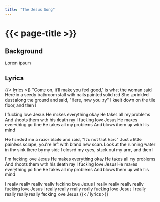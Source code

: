 ```yaml
---
title: "The Jesus Song"
---
```

# {{< page-title >}}

## Background
Lorem Ipsum

## Lyrics
{{< lyrics >}}
"Come on, it'll make you feel good," is what the woman said
Here in a seedy bathroom stall with nails painted solid red
She sprinkled dust along the ground and said, "Here, now you try"
I knelt down on the tile floor, and then I

I fucking love Jesus
He makes everything okay
He takes all my problems
And shoots them with his death ray
I fucking love Jesus
He makes everything go fine
He takes all my problems
And blows them up with his mind

He handed me a razor blade and said, "It's not that hard"
Just a little painless scrape, you're left with brand new scars
Look at the running water in the sink there by my side
I closed my eyes, stuck out my arm, and then I

I'm fucking love Jesus
He makes everything okay
He takes all my problems
And shoots them with his death ray
I fucking love Jesus
He makes everything go fine
He takes all my problems
And blows them up with his mind

I really really really really fucking love Jesus
I really really really really fucking love Jesus
I really really really really fucking love Jesus
I really really really really fucking love Jesus
{{< / lyrics >}}
